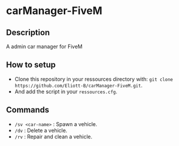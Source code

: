 # carManager-FiveM

## Description
A admin car manager for FiveM

## How to setup
 - Clone this repository in your ressources directory with: `git clone https://github.com/Eliott-B/carManager-FiveM.git`.
 - And add the script in your `ressources.cfg`.

## Commands
 - `/sv <car-name>` : Spawn a vehicle.
 - `/dv` : Delete a vehicle.
 - `/rv` : Repair and clean a vehicle.
